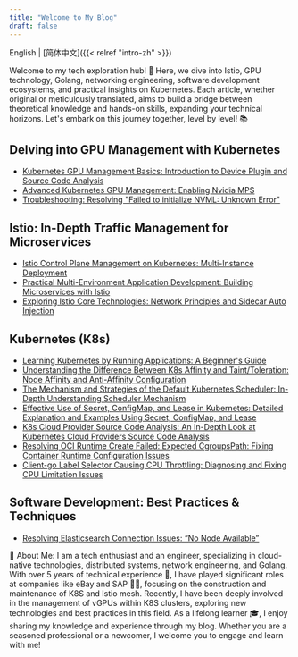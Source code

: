 ```yaml
---
title: "Welcome to My Blog"
draft: false
---
```


English |
[简体中文]({{< relref "intro-zh" >}})


Welcome to my tech exploration hub! 🚀 Here, we dive into Istio, GPU technology, Golang, networking engineering, software development ecosystems, and practical insights on Kubernetes. Each article, whether original or meticulously translated, aims to build a bridge between theoretical knowledge and hands-on skills, expanding your technical horizons. Let's embark on this journey together, level by level! 📚

## Delving into GPU Management with Kubernetes

- [Kubernetes GPU Management Basics: Introduction to Device Plugin and Source Code Analysis](/gpu/k8s-device-plugin)
- [Advanced Kubernetes GPU Management: Enabling Nvidia MPS](/gpu/k8s-device-plugin-mps)
- [Troubleshooting: Resolving "Failed to initialize NVML: Unknown Error"](/gpu/nvml-error/)

## Istio: In-Depth Traffic Management for Microservices

- [Istio Control Plane Management on Kubernetes: Multi-Instance Deployment](/istio/how-to-install-multi-istio-control-plane)
- [Practical Multi-Environment Application Development: Building Microservices with Istio](/istio/build-app-under-multi-istio)
- [Exploring Istio Core Technologies: Network Principles and Sidecar Auto Injection](/istio/istio-sidecar-inject)

## Kubernetes (K8s)

- [Learning Kubernetes by Running Applications: A Beginner's Guide](/k8s/learning-k8s-by-running-app/)
- [Understanding the Difference Between K8s Affinity and Taint/Toleration: Node Affinity and Anti-Affinity Configuration](/k8s/diff-of-Affinity-and-taint/)
- [The Mechanism and Strategies of the Default Kubernetes Scheduler: In-Depth Understanding Scheduler Mechanism](/k8s/k8s-schedule-road-path/)
- [Effective Use of Secret, ConfigMap, and Lease in Kubernetes: Detailed Explanation and Examples Using Secret, ConfigMap, and Lease](/k8s/k8s-secret-configMap-Lease/)
- [K8s Cloud Provider Source Code Analysis: An In-Depth Look at Kubernetes Cloud Providers Source Code Analysis](/k8s/k8s-cloud-provider/)
- [Resolving OCI Runtime Create Failed: Expected CgroupsPath: Fixing Container Runtime Configuration Issues](/k8s/oci-error/)
- [Client-go Label Selector Causing CPU Throttling: Diagnosing and Fixing CPU Limitation Issues](/k8s/oom-killed-by-client-go-label-select/)


## Software Development: Best Practices & Techniques

- [Resolving Elasticsearch Connection Issues: “No Node Available”](/software/elastic)


🎯 About Me: I am a tech enthusiast and an engineer, specializing in cloud-native technologies, distributed systems, network engineering, and Golang. With over 5 years of technical experience 🔧, I have played significant roles at companies like eBay and SAP 👨‍💻, focusing on the construction and maintenance of K8S and Istio mesh. Recently, I have been deeply involved in the management of vGPUs within K8S clusters, exploring new technologies and best practices in this field. As a lifelong learner 🎓, I enjoy sharing my knowledge and experience through my blog. Whether you are a seasoned professional or a newcomer, I welcome you to engage and learn with me!